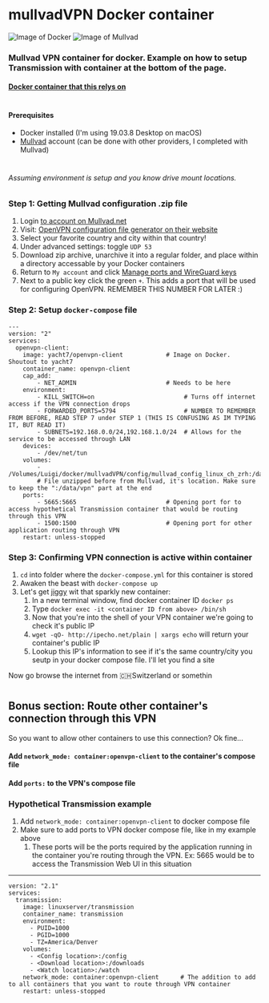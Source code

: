 # mullvadVPN Docker container
![Image of Docker](https://d1q6f0aelx0por.cloudfront.net/product-logos/644d2f15-c5db-4731-a353-ace6235841fa-registry.png) ![Image of Mullvad](https://www.aeres-evaluation.fr/wp-content/uploads/2019/07/mullvad-vpn-logo.png)
### Mullvad VPN container for docker. Example on how to setup Transmission with container at the bottom of the page.  
#### [Docker container that this relys on](https://github.com/yacht7/docker-openvpn-client)

# 

#### Prerequisites
- Docker installed (I'm using 19.03.8 Desktop on macOS)
- [Mullvad](https://mullvad.net/) account (can be done with other providers, I completed with Mullvad) 

# 

###### Assuming environment is setup and you know drive mount locations. 
### Step 1: Getting Mullvad configuration .zip file
1. Login [to account on Mullvad.net](https://mullvad.net/en/account/#/)
2. Visit: [OpenVPN configuration file generator on their website](https://mullvad.net/en/account/#/openvpn-config/?platform=linux)
3. Select your favorite country and city within that country!
4. Under advanced settings: toggle ```UDP 53```
5. Download zip archive, unarchive it into a regular folder, and place within a directory accessable by your Docker containers
6. Return to ```My account``` and click [Manage ports and WireGuard keys](https://mullvad.net/en/account/#/ports)
7. Next to a public key click the green ```+```. This adds a port that will be used for configuring OpenVPN. REMEMBER THIS NUMBER FOR LATER :)

### Step 2: Setup ```docker-compose``` file
 
    ---
    version: "2"
    services:
      openvpn-client:
        image: yacht7/openvpn-client            # Image on Docker. Shoutout to yacht7
        container_name: openvpn-client
        cap_add:
            - NET_ADMIN                         # Needs to be here
        environment: 
            - KILL_SWITCH=on                         # Turns off internet access if the VPN connection drops
            - FORWARDED_PORTS=5794                   # NUMBER TO REMEMBER FROM BEFORE, READ STEP 7 under STEP 1 (THIS IS CONFUSING AS IM TYPING IT, BUT READ IT)
            - SUBNETS=192.168.0.0/24,192.168.1.0/24  # Allows for the service to be accessed through LAN
        devices:
            - /dev/net/tun                      
        volumes:
            - /Volumes/Luigi/docker/mullvadVPN/config/mullvad_config_linux_ch_zrh:/data/vpn   
            # File unzipped before from Mullvad, it's location. Make sure to keep the ":/data/vpn" part at the end
        ports:
            - 5665:5665                         # Opening port for to access hypothetical Transmission container that would be routing through this VPN
            - 1500:1500                         # Opening port for other application routing through VPN
        restart: unless-stopped

### Step 3: Confirming VPN connection is active within container
1. ```cd``` into folder where the ```docker-compose.yml``` for this container is stored
2. Awaken the beast with ```docker-compose up```
3. Let's get [jiggy](https://youtu.be/3JcmQONgXJM?t=1) wit that sparkly new container:
    1. In a new terminal window, find docker container ID ```docker ps```
    2. Type ```docker exec -it <container ID from above> /bin/sh```
    3. Now that you're into the shell of your VPN container we're going to check it's public IP
    4. ```wget -qO- http://ipecho.net/plain | xargs echo``` will return your container's public IP
    5. Lookup this IP's information to see if it's the same country/city you seutp in your docker compose file. I'll let you find a site


Now go browse the internet from 🇨🇭Switzerland or somethin
# 
## Bonus section: Route other container's connection through this VPN
So you want to allow other containers to use this connection? Ok fine...
#### Add ```network_mode: container:openvpn-client``` to the container's compose file
#### Add ```ports:``` to the VPN's compose file

### Hypothetical Transmission example
1. Add ```network_mode: container:openvpn-client``` to docker compose file
2. Make sure to add ports to VPN docker compose file, like in my example above
    1. These ports will be the ports required by the application running in the container you're routing through the VPN. Ex: 5665 would be to access the Transmission Web UI in this situation

---
    version: "2.1"
    services:
      transmission:
        image: linuxserver/transmission
        container_name: transmission
        environment:
          - PUID=1000
          - PGID=1000
          - TZ=America/Denver
        volumes:
          - <Config location>:/config
          - <Download location>:/downloads
          - <Watch location>:/watch
        network_mode: container:openvpn-client      # The addition to add to all containers that you want to route through VPN container
        restart: unless-stopped
